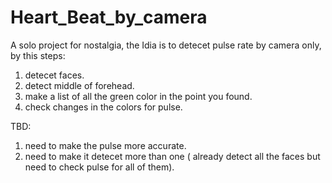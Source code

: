 # Heart_Beat_by_camera

A solo project for nostalgia, the Idia is to detecet pulse rate by camera only, by this steps:
1) detecet faces.
2) detect middle of forehead.
3) make a list of all the green color in the point you found.
4) check changes in the colors for pulse.

TBD:
1) need to make the pulse more accurate.
2) need to make it detecet more than one ( already detect all the faces but need to check pulse for all of them).
